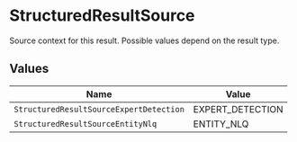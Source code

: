 # StructuredResultSource

Source context for this result. Possible values depend on the result type.


## Values

| Name                                    | Value                                   |
| --------------------------------------- | --------------------------------------- |
| `StructuredResultSourceExpertDetection` | EXPERT_DETECTION                        |
| `StructuredResultSourceEntityNlq`       | ENTITY_NLQ                              |